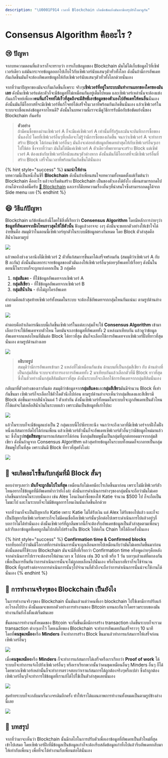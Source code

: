 ```yaml
---
description: "\U0001F914 เวลาที่ Blockchain เกิดข้อขัดแย้งมันหาข้อสรุปยังไงมาดูกัน"
---
```


# Consensus Algorithm คืออะไร ?

## 😢 ปัญหา

จากบทความตอนที่แล้วเราก็จะทราบว่า การเก็บข้อมูลของ Blockchain มันไม่ได้เก็บข้อมูลไว้ที่เซิฟเวอร์เดียว แต่มันกระจายข้อมูลออกไปเก็บไว้กับเซิฟเวอร์นับแสนๆตัวทั่วทั้งโลก ดังนั้นถ้ามีการอัพเดทกันเกิดขึ้นมันก็จะต้องอัพเดทข้อมูลให้กับเซิฟเวอร์นับแสนๆตัวทั่วทั้งโลกด้วยนั่นเอง

จากที่ว่ามาปัญหาของมันจะเริ่มเกิดขึ้นก็เพราะ จริงๆ**เซิฟเวอร์ที่อยู่ในระบบมันทำงานแยกของใครของมันเลย** ดังนั้นเซิฟเวอร์แต่ละตัวก็จะมีข้อมูลที่ไม่เหมือนกันอยู่เต็มไปหมด และเซิฟเวอร์เหล่านั้นจะต้องแข่งกันแก้โจทย์เพื่อหา**คนที่แก้โจทย์ได้เร็วที่สุดถึงจะมีสิทธิ์เอาข้อมูลของตัวเองไปอัพเดทให้คนอื่น**นั่นเอง ดังนั้นมันก็มีโอกาสที่จะมีเซิฟเวอร์ที่แก้โจทย์ได้เสร็จในเวลาที่พร้อมกันเกิดขึ้นนั่นเอง แล้วเซิฟเวอร์ในระบบจะเชื่อแหล่งข้อมูลจากไหนดี? ดังนั้นในบทความนี้เราจะมีดูวิธีการรับมือกับข้อขัดแย้งนี้ของ Blockchain กันครับ

> **ตัวอย่าง**  
> ถ้ามีคนซื้อของผ่านเซิฟเวอร์ A ก็จะมีแค่เซิฟเวอร์ A เท่านั้นที่รับรู้และมันจะบันทึกการซื้อของนั้นลงไป โดยที่เซิฟเวอร์อื่นๆที่เหลือจะไม่รู้ว่ามีการซื้อของเกิดขึ้น จนกว่าเซิฟเวอร์ A จะทำการสร้าง Block ได้ก่อนเซิฟเวอร์อื่นๆ มันถึงจะค่อยส่งข้อมูลอัพเดทล่าสุดให้กับเซิฟเวอร์อื่นๆเอาไปใช้ต่อ ซึ่งจากที่ว่ามา มันไม่ได้มีแค่เซิฟเวอร์ A ตัวเดียวที่พยายามจะสร้าง Block แต่เซิฟเวอร์ A ต้องแข่งกับเซิฟเวอร์อีกนับแสนๆตัวต่างหาก ดังนั้นมันก็มีโอกาสที่จะมีเซิฟเวอร์อื่นที่สร้าง Block เสร็จในเวลาที่พร้อมกันเกิดขึ้นได้นั่นเอง

{% hint style="success" %}
**แนะนำให้อ่าน**  
บทความนี้เป็นหนึ่งในซีรี่ **Blockchain** ดังนั้นถ้าเพื่อนสนใจบทความทั้งหมดตั้งแต่เริ่มต้นว่า Blockchain คืออะไร แล้วจะเริ่มต้นสร้าง Blockchain เป็นของตัวเองได้ยังไง เพื่อนสามารถกดไปอ่านได้จากลิงค์นี้ครับ [👶 Blockchain](https://saladpuk.gitbook.io/learn/cloud/blockchain) และเราก็มีบทความเรื่องอื่นๆที่น่าสนใจซึ่งสามารถกดดูได้จาก Side menu เบย
{% endhint %}

## 😄 วิธีแก้ปัญหา

Blockchain แก้ข้อขัดแย้งนี้โดยใช้สิ่งที่เรียกว่า **Consensus Algorithm** โดยมีหลักการง่ายๆว่า **ข้อมูลที่อัพเดทจากฝั่งไหนยาวสุดให้ใช้ตัวนั้น** ฟังดูแล้วอาจจะ งงๆ ดังนั้นจะขอยกตัวอย่างให้เข้าใจได้ง่ายขึ้นคือ สมมุติว่าในตอนนี้เซิฟเวอร์ทุกตัวในระบบมีข้อมูลตรงกันหมด โดย Block ตัวล่าสุดคือสีน้ำเงินตามรูป

![](../../.gitbook/assets/image%20%2854%29.png)

แล้วพอถึงช่วงเวลานึงก็มีเซิฟเวอร์ 2 ตัวที่แก้สมการขึ้นมาได้เสร็จพร้อมกัน \(สมมุติว่าเซิฟเวอร์ A กับ B ละกัน\) ดังนั้นมันเลยกระจายข้อมูลของตัวมันเองให้เซิฟเวอร์อื่นๆค่อยๆอัพเดทไปเรื่อยๆ ดังนั้นในตอนนี้ในระบบก็จะถูกแบ่งออกเป็น 3 กลุ่มคือ 

1. **กลุ่มสีแดง** - ที่ใช้ข้อมูลอัพเดทจากเซิฟเวอร์ A 
2. **กลุ่มสีเขียว** - ที่ใช้ข้อมูลอัพเดทจากเซิฟเวอร์ B
3. **กลุ่มสีน้ำเงิน** - ยังไม่ถูกใครอัพเดท

คำถามคือแล้วสุดท้ายเซิฟเวอร์ทั้งหมดในระบบ จะต้องใช้อัพเดทจากกลุ่มไหนกันแน่นะ ตามรูปด้านล่างเลย

![](../../.gitbook/assets/image%20%28379%29.png)

คำตอบคือถ้าเกิดกรณีแบบนี้เกิดขึ้นเซิฟเวอร์ในแต่ละกลุ่มก็จะใช้ **Consensus Algorithm** เข้ามาเลือกว่าจะใช้อัพเดทจากตัวไหน โดยมันจะเอาข้อมูลที่อัพเดททั้ง 2 แหล่งมาเทียบกัน แล้วดูว่าข้อมูลอัพเดทจากแหล่งไหนที่มันต่อ Block ได้ยาวที่สุด มันก็จะเลือกใช้การอัพเดทจากเซิฟเวอร์ฝั่งที่ยาวที่สุดนั่นเอง ตามรูปด้านล่างเลย

![](../../.gitbook/assets/image%20%28294%29.png)

> **อธิบายรูป**  
> สมมุติว่ามีการอัพเดทเข้ามา 2 แหล่งที่ไม่เหมือนกันเช่น ด้านบนที่เป็นกลุ่มสีเขียว กับ ด้านล่างที่เป็นกลุ่มสีส้ม ระบบจะทำการเอาการอัพเดททั้ง 2 มาเทียบกันแล้วเลือกตัวที่มี Block ยาวที่สุด ซึ่งในตัวอย่างนั้นกลุ่มสีส้มมันยาวที่สุด ดังนั้นระบบก็จะเลือกใช้การอัพเดทจากกลุ่มสีส้มนั่นเอง

กลับมาที่ตัวอย่างของเรากันต่อ สมมุติว่าข้อมูลจาก**กลุ่มสีแดง**และ**กลุ่มสีเขียว**มันมีจำนวน Block ที่เท่ากันขึ้นมา เซิฟเวอร์ก็จะเลือกใช้ตัวใดตัวนึงไปก่อน ตามรูปด้านล่างจะเห็นว่ากลุ่มสีแดงและสีเขียวมี Block ต่อขึ้นมาจากสีน้ำเงินแค่ 1 ตัวเท่ากัน ดังนั้นเซิฟเวอร์ทั้งหมดในระบบก็จะถูกอัพเดทเป็นตัวไหนก็ได้แต่จะไม่เหลือสีน้ำเงินในระบบแล้ว เพราะมันเป็นข้อมูลที่เก่าไปละ

![](../../.gitbook/assets/image%20%28550%29.png)

แล้วในระบบก็จะมีข้อมูลแบ่งเป็น 2 กลุ่มแบบนี้ไปซักระยะนึง จนกว่าจะถึงเวลาที่มีเซิฟเวอร์จากฝั่งใดฝั่งหนึ่งแก้สมการถัดไปได้ก่อนเพื่อน แล้วเซิฟเวอร์ตัวนั้นก็จะอัพเดทเซิฟเวอร์ตัวอื่นๆว่ามีข้อมูลใหม่มาแล้วนะ ซึ่งในรูป**กลุ่มสีชมพู**สามารถแก้สมการได้ก่อน ซึ่งกลุ่มสีชมพูนั้นเป็นกลุ่มที่ถูกต่อยอดมาจากกลุ่มสีเขียว ดังนั้นถ้าดูจาก Consensus Algorithm แล้วสุดท้ายข้อมูลในระบบทั้งหมดก็จะกลายเป็นกลุ่มสีชมพูไปในที่สุด เพราะมันมี Block ที่ยาวที่สุดยังไงล่ะ

![](../../.gitbook/assets/image%20%28475%29.png)

## 🤔 จะเกิดอะไรขึ้นกับกลุ่มที่มี Block สั้นๆ

ตอบง่ายๆเลยว่า **มันก็จะถูกลืมไปในที่สุด** เหมือนกับไม่เคยมีอะไรเกิดขึ้นมาก่อน เพราะไม่มีเซิฟเวอร์ตัวไหนอยากใช้ข้อมูลที่มีอัพเดทต่ำกว่ายังไงล่ะ ดังนั้นการดำเนินการต่างๆของกลุ่มนั้นจะถือว่ามันไม่เคยเกิดขึ้นมาก่อนในระบบนั่นเอง เช่น Alex โอนเงินค่าซื้อของให้ Katie จำนวน $500 ไป ก็จะถือเป็นโมฆะไป และในระบบก็จะไม่มีข้อมูลการโอนเงินนั้นเกิดขึ้นอีกด้วย

จากที่ว่ามาก็จะเป็นปัญหากับ Katie เพราะ Katie ไม่ได้รับเงิน แต่ Alex ได้รับของไปแล้ว และก็จะเป็นปัญหากับเซิฟเวอร์เพราะก็จะไม่มีคนเชื่อถือเซิฟเวอร์นั้นๆอีกต่อไปเพราะดำเนินการไปแล้วอยู่ๆก็บอกว่าไม่ได้ทำนั่นเอง ดังนั้นเซิฟเวอร์ที่ถูกลืมพวกนี้ก็จะต้องรีบอัพเดทข้อมูลเป็นตัวล่าสุดตามเพื่อนๆ แล้วรีบเอาข้อมูลที่เคยถูกลืมไปกลับไปสร้างเป็น Block ไปต่อใน Chain ให้ได้อีกครั้งนั่นเอง

{% hint style="success" %}
**Confirmation time & Confirmed blocks**  
จากที่บอกไปว่ามันมีโอกาสที่การดำเนินการนั้นจะถูกเลือนหายไปเหมือนกับว่ามันไม่เคยเกิดขึ้นมาก่อน ดังนั้นตอนที่ใช้ระบบ Blockchain มันจะมีสิ่งที่เรียกว่า Confirmation time หรือพูดง่ายๆคือหลังจากดำเนินการไปเราจะต้องรอให้ผ่านเวลา x ไปก่อน เช่น 30 นาที หรือ 1 วัน บลาๆแล้วแต่ที่ตกลงกัน เพื่อเป็นการยืนยันว่าการดำเนินการนั้นจะไม่ถูกลบเลือนไปนั่นเอง หรือในบางทีเราก็จะใช้จำนวน Block ที่ถูกสร้างต่อจากการดำเนินการนั้นๆไปจำนวนกี่ตัวถึงจะถือว่าการดำเนินการนั้นน่าจะใช้งานได้นั่นเอง
{% endhint %}

## 🤔 การทำงานจริงๆของ Blockchain เป็นยังไง

ในการทำงานจริงๆของ Blockchain นั้นมันแล้วแต่ว่าคนที่เอา blockchain ไปใช้เขามีการปรับแก้อะไรลงไปบ้าง ดังนั้นผมจะขอยกตัวอย่างการทำงานของ Bitcoin แทนละกันว่าโดยรวมระบบของมันทำงานกันยังไงตั้งแต่เริ่มต้นเลย

ขั้นตอนการทำงานทั้งหมดของ Bitcoin จะเริ่มขึ้นเมื่อมีการสร้าง transaction เกิดขึ้นระบบก็จะรวม transaction ต่างๆเอาไว้ โดยเฉลี่ยของ Blockchain จะทำการอัพเดทกันเสร็จราวๆ 10 นาที โดยที่**คนขุดเหมือง**หรือ **Minders** ก็จะทำการสร้าง Block ขึ้นมาแล้วทำการแก้สมการให้เสร็จก่อนเซิฟเวอร์อื่นๆ

![](../../.gitbook/assets/image%20%28102%29.png)

เมื่อ**คนขุดเหมือง**หรือ **Minders** ก็จะทำการแก้สมการได้เสร็จหรือเราเรียกว่า **Proof of work** ได้ ระบบก็จะทำการแจ้งไปยังเซิฟเวอร์อื่นๆ หรือเราเรียกพวกนั้นว่าคนขุดเหมือนอื่นๆ Minders อื่นๆ ก็ได้ โดยพวกเซิฟเวอร์เหล่านั้นก็จะทำการตรวจสอบว่าเราแก้สมการได้ถูกต้องจริงๆหรือเปล่า ซึ่งถ้าถูกต้อง เซิฟเวอร์อื่นๆก็จะทำการใช้ข้อมูลที่เราแก้ได้ไปใช้เป็นตัวล่าสุดเลยนั่นเอง

![](../../.gitbook/assets/image%20%28217%29.png)

สุดท้ายระบบก็จะกลับมาเริ่มวงจรเดิมอีกครั้ง ทำให้เราได้แผนภาพการทำงานทั้งหมดเป็นตามรูปข้างล่างนี้เลย

![](../../.gitbook/assets/image%20%28599%29.png)

## 🎯 บทสรุป

จากที่ว่ามาจะเห็นว่า Blockchain นั้นมีกลไกในการปรับตัวเพื่อเอาข้อมูลที่อัพเดทเป็นตัวใหม่ที่สุดเข้าไปเสมอ โดยเซิฟเวอร์ฝั่งที่มีข้อมูลเป็นข้อมูลเก่าก็จะต้องรีบสลัดข้อมูลเก่าทิ้งไปแล้วรีบอัพเดทกลับมาให้เท่ากับเพื่อนๆ เพื่อที่จะได้ทำงานกับเพื่อนต่อได้นั่นเอง 

